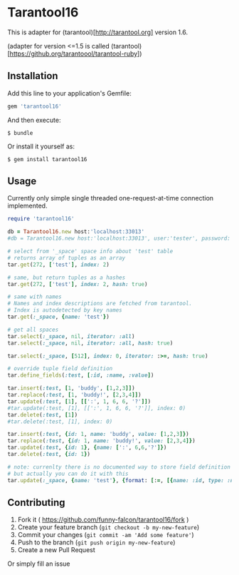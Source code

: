 # Tarantool16

This is adapter for (tarantool)[http://tarantool.org] version 1.6.

(adapter for version <=1.5 is called (tarantool)[https://github.org/tarantoool/tarantool-ruby])

## Installation

Add this line to your application's Gemfile:

```ruby
gem 'tarantool16'
```

And then execute:

    $ bundle

Or install it yourself as:

    $ gem install tarantool16

## Usage

Currently only simple single threaded one-request-at-time connection implemented.

```ruby
require 'tarantool16'

db = Tarantool16.new host:'localhost:33013'
#db = Tarantool16.new host:'localhost:33013', user:'tester', password:'testpass'

# select from '_space' space info about 'test' table
# returns array of tuples as an array
tar.get(272, ['test'], index: 2)

# same, but return tuples as a hashes
tar.get(272, ['test'], index: 2, hash: true)

# same with names
# Names and index descriptions are fetched from tarantool.
# Index is autodetected by key names
tar.get(:_space, {name: 'test'})

# get all spaces
tar.select(:_space, nil, iterator: :all)
tar.select(:_space, nil, iterator: :all, hash: true)

tar.select(:_space, [512], index: 0, iterator: :>=, hash: true)

# override tuple field definition
tar.define_fields(:test, [:id, :name, :value])

tar.insert(:test, [1, 'buddy', [1,2,3]])
tar.replace(:test, [1, 'buddy!', [2,3,4]])
tar.update(:test, [1], [[':', 1, 6, 6, '?']])
#tar.update(:test, [1], [[':', 1, 6, 6, '?']], index: 0)
tar.delete(:test, [1])
#tar.delete(:test, [1], index: 0)

tar.insert(:test, {id: 1, name: 'buddy', value: [1,2,3]})
tar.replace(:test, {id: 1, name: 'buddy!', value: [2,3,4]})
tar.update(:test, {id: 1}, {name: [':', 6,6,'?']})
tar.delete(:test, {id: 1})

# note: currenlty there is no documented way to store field definition in an tarantool
# but actually you can do it with this
tar.update(:_space, {name: 'test'}, {format: [:=, [{name: :id, type: :num}, {name: :name, type: :str}, {name: :value, type: '*'}]]})

```

## Contributing

1. Fork it ( https://github.com/funny-falcon/tarantool16/fork )
2. Create your feature branch (`git checkout -b my-new-feature`)
3. Commit your changes (`git commit -am 'Add some feature'`)
4. Push to the branch (`git push origin my-new-feature`)
5. Create a new Pull Request

Or simply fill an issue
